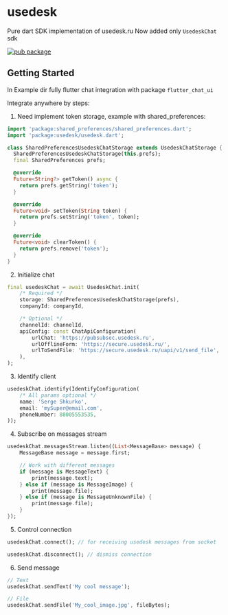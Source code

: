 # usedesk

Pure dart SDK implementation of usedesk.ru
Now added only `UsedeskChat` sdk 

[![pub package](https://img.shields.io/pub/v/usedesk.svg)](https://pub.dev/packages/usedesk)

## Getting Started

In Example dir fully flutter chat integration with package `flutter_chat_ui`

Integrate anywhere by steps:

1. Need implement token storage, example with shared_preferences:
```dart
import 'package:shared_preferences/shared_preferences.dart';
import 'package:usedesk/usedesk.dart';

class SharedPreferencesUsedeskChatStorage extends UsedeskChatStorage {
  SharedPreferencesUsedeskChatStorage(this.prefs);
  final SharedPreferences prefs;

  @override
  Future<String?> getToken() async {
    return prefs.getString('token');
  }

  @override
  Future<void> setToken(String token) {
    return prefs.setString('token', token);
  }

  @override
  Future<void> clearToken() {
    return prefs.remove('token');
  }
}
```
2. Initialize chat
```dart
final usedeskChat = await UsedeskChat.init(
    /* Required */
    storage: SharedPreferencesUsedeskChatStorage(prefs),
    companyId: companyId,

    /* Optional */
    channelId: channelId,
    apiConfig: const ChatApiConfiguration(
        urlChat: 'https://pubsubsec.usedesk.ru',
        urlOfflineForm: 'https://secure.usedesk.ru/',
        urlToSendFile: 'https://secure.usedesk.ru/uapi/v1/send_file',
    ),
);
```
3. Identify client
```dart
usedeskChat.identify(IdentifyConfiguration(
    /* All params optional */
    name: 'Serge Shkurko',
    email: 'mySuper@email.com',
    phoneNumber: 88005553535,
));
```
4. Subscribe on messages stream
```dart
usedeskChat.messagesStream.listen((List<MessageBase> message) { 
    MessageBase message = message.first;

    // Work with different messages
    if (message is MessageText) {
        print(message.text);
    } else if (message is MessageImage) {
        print(message.file);
    } else if (message is MessageUnknownFile) {
        print(message.file);
    }
});


```
5. Control connection
```dart
usedeskChat.connect(); // for receiving usedesk messages from socket

usedeskChat.disconnect(); // dismiss connection 
```
6. Send message
```dart
// Text
usedeskChat.sendText('My cool message');

// File
usedeskChat.sendFile('My_cool_image.jpg', fileBytes);
```